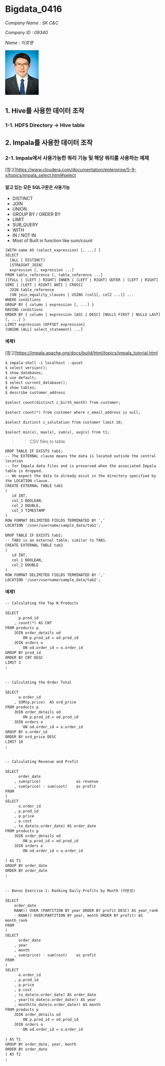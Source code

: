 # Bigdata_0416

*Company Name : SK C&C*

*Company ID : 09340*

*Name : 이호영*


![Alt text](https://github.com/Lee-Ho-Young/Bigdata_0416/blob/master/picture.png)




## 1. Hive를 사용한 데이터 조작

### 1-1. HDFS Directory -> Hive table



## 2. Impala를 사용한 데이터 조작

### 2-1. Impala에서 사용가능한 쿼리 기능 및 해당 쿼리를 사용하는 예제 
[참고]https://www.cloudera.com/documentation/enterprise/5-9-x/topics/impala_select.html#select

#### 알고 있는 모든 SQL구문은 사용가능

<ul>
 <li> DISTINCT </li>
 <li> JOIN </li>
 <li> UNION </li>
 <li> GROUP BY / ORDER  BY </li>
 <li> LIMIT </li>  
 <li> SUB_QUERY </li>  
 <li> WITH </li>  
 <li> IN / NOT IN </li>  
 <li> Most of Built in function like sum/count </li> 
</ul>

```
[WITH name AS (select_expression) [, ...] ]
SELECT
  [ALL | DISTINCT]
  [STRAIGHT_JOIN]
  expression [, expression ...]
FROM table_reference [, table_reference ...]
[[FULL | [LEFT | RIGHT] INNER | [LEFT | RIGHT] OUTER | [LEFT | RIGHT] SEMI | [LEFT | RIGHT] ANTI | CROSS]
  JOIN table_reference
  [ON join_equality_clauses | USING (col1[, col2 ...]] ...
WHERE conditions
GROUP BY { column | expression [, ...] }
HAVING conditions
ORDER BY { column | expression [ASC | DESC] [NULLS FIRST | NULLS LAST] [, ...] }
LIMIT expression [OFFSET expression]
[UNION [ALL] select_statement] ...]
```

#### 예제1
[참고]https://impala.apache.org/docs/build/html/topics/impala_tutorial.html

```
$ impala-shell -i localhost --quiet
$ select version();
$ show databases;
$ use default;
$ select current_database();
$ show tables;
$ describe customer_address

$select count(distinct c_birth_month) from customer;

$select count(*) from customer where c_email_address is null;

$select distinct c_salutation from customer limit 10;

$select min(x), max(x), sum(x), avg(x) from t1;
```

>>CSV files to table
```
DROP TABLE IF EXISTS tab1;
-- The EXTERNAL clause means the data is located outside the central location
-- for Impala data files and is preserved when the associated Impala table is dropped.
-- We expect the data to already exist in the directory specified by the LOCATION clause.
CREATE EXTERNAL TABLE tab1
(
   id INT,
   col_1 BOOLEAN,
   col_2 DOUBLE,
   col_3 TIMESTAMP
)
ROW FORMAT DELIMITED FIELDS TERMINATED BY ','
LOCATION '/user/username/sample_data/tab1';

DROP TABLE IF EXISTS tab2;
-- TAB2 is an external table, similar to TAB1.
CREATE EXTERNAL TABLE tab2
(
   id INT,
   col_1 BOOLEAN,
   col_2 DOUBLE
)
ROW FORMAT DELIMITED FIELDS TERMINATED BY ','
LOCATION '/user/username/sample_data/tab2';
```


#### 예제1


```
-- Calculating the Top N Products
 
SELECT 
      p.prod_id
    , count(*) AS CNT
FROM products p     
    JOIN order_details od
        ON p.prod_id = od.prod_id
    JOIN orders o
        ON od.order_id = o.order_id
GROUP BY prod_id
ORDER BY CNT DESC
LIMIT 3
;
 
 
-- Calculating the Order Total
 
SELECT 
      o.order_id
    , SUM(p.price)  AS ord_price
FROM products p     
    JOIN order_details od
        ON p.prod_id = od.prod_id
    JOIN orders o
        ON od.order_id = o.order_id
GROUP BY o.order_id
ORDER BY ord_price DESC
LIMIT 10
;
 
 
-- Calculating Revenue and Profit
 
SELECT
      order_date
    , sum(price)                as revenue               
    , sum(price) - sum(cost)    as profit 
FROM
(
SELECT 
      o.order_id
    , p.prod_id
    , p.price               
    , p.cost                
    , to_date(o.order_date) AS order_date
FROM products p     
    JOIN order_details od
        ON p.prod_id = od.prod_id
    JOIN orders o
        ON od.order_id = o.order_id
        
) AS T1
GROUP BY order_date
ORDER BY order_date
;
 
 
-- Bonus Exercise 1: Ranking Daily Profits by Month (미완성)
 
SELECT
	order_date
	RANK() OVER (PARTITION BY year ORDER BY profit DESC) AS year_rank
	--RANK() OVER(PARTITION BY year, month ORDER BY profit) AS month_rank
FROM
(
SELECT
      order_date
    , year
    , month           
    , sum(price) - sum(cost)    as profit 
FROM
(
SELECT 
      o.order_id
    , p.prod_id
    , p.price               
    , p.cost                
    , to_date(o.order_date) AS order_date
    , year(to_date(o.order_date)) AS year
    , month(to_date(o.order_date)) AS month
FROM products p     
    JOIN order_details od
        ON p.prod_id = od.prod_id
    JOIN orders o
        ON od.order_id = o.order_id
        
) AS T1
GROUP BY order_date, year, month
ORDER BY order_date
) AS T2
;
```
